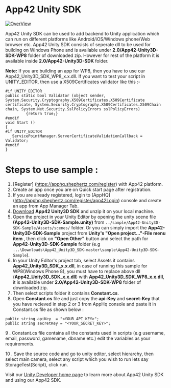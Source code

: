 App42 Unity SDK
===============

[![OverView](http://www.shephertz.com/images/logo/app42_cloud.png)](http://api.shephertz.com/)

App42 Unity SDK can be used to add backend to Unity application which can run on different platforms like Android/iOS/Windows phone/Web browser etc. App42 Unity SDK consists of seperate dll to be used for building on Windows Phone and is available under __2.0/App42-Unity3D-SDK-WP8__ folder of downloaded zip. However for rest of the platform it is available inside __2.0/App42-Unity3D-SDK__ folder. 

__Note:__ If you are building an app for WP8, then you have to use our App42_Unity3D_SDK_WP8_x.x.dll.
If you want to test your script in UNITY_EDITOR, then use a X509Certificates validator like this :-
```
#if UNITY_EDITOR
public static bool Validator (object sender, System.Security.Cryptography.X509Certificates.X509Certificate certificate, System.Security.Cryptography.X509Certificates.X509Chain chain, System.Net.Security.SslPolicyErrors sslPolicyErrors)
         {return true;}
#endif
void Start ()
{
#if UNITY_EDITOR
   ServicePointManager.ServerCertificateValidationCallback = Validator;
#endif
}
```

# Steps to use sample : 

1. [Register] (https://apphq.shephertz.com/register) with App42 platform.
2. Create an app once you are on Quick start page after registration.
3. If you are already registered, login to [AppHQ] (http://apphq.shephertz.com/register/app42Login) console and create an app from App Manager Tab.
4. [Download](https://github.com/shephertz/App42_Unity3D_SDK/archive/master.zip)  __App42 Unity3D SDK__ and unzip it on your local machine.
5. Open the project in your Unity Editor by opening the unity scene file __(App42-Unity3D-SDK-Sample.unity)__ from  `../sample/App42-Unity3D-SDK-Sample/Assets/scenes/` folder. Or you can simply import the __App42-Unity3D-SDK-Sample__ project from __Unity's "Open project..."-File menu item__ , then click on __"Open Other"__ button and select the path for __App42-Unity3D-SDK-Sample__ folder (e.g `...\Downloads\App42_Unity3D_SDK-master\sample\App42-Unity3D-SDK-Sample`).
6. In your Unity Editor's project tab, select Assets it contains __App42_Unity3D_SDK_x.x.dll__, in case of running this sample for WP8(Windows Phone 8), you must have to replace above dll (__App42_Unity3D_SDK_x.x.dll__) with __App42_Unity3D_SDK_WP8_x.x.dll__, it is available under __2.0/App42-Unity3D-SDK-WP8__ folder of downloaded zip.
7. Then select scripts folder it contains __Constant.cs__.
8. Open __Constant.cs__ file and just copy the __api-Key__ and __secret-Key__ that you have recieved in step 2 or 3 from AppHq console and paste it in Constant.cs file as shown below : 

```
public string apiKey  = "<YOUR_API_KEY>";
public string secretKey = "<YOUR_SECRET_KEY>";
```

9 . Constant.cs file contains all the constants used in scripts (e.g username, email, password, gamename, dbname etc.) edit the variables as your requirements.

10 . Save the source code and go to unity editor, select hierarchy, then select main camera, select any script which you wish to run lets say StorageTest(Script), click run.


Visit our [Unity Developer home page](http://api.shephertz.com/app42-dev/unity3d-backend-apis.php) to learn more about App42 Unity SDK and using our App42 SDK.
